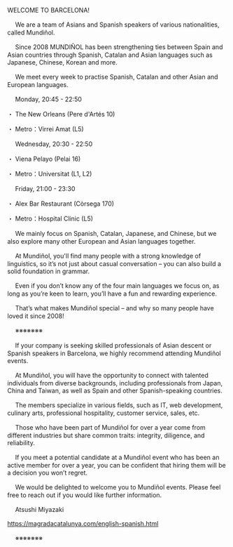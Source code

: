 WELCOME TO BARCELONA!

　
We are a team of Asians and Spanish speakers of various nationalities, called Mundiñol. 

　
Since 2008 MUNDIÑOL has been strengthening ties between Spain and Asian countries through Spanish, Catalan and Asian languages such as Japanese, Chinese, Korean and more.

　
We meet every week to practise Spanish, Catalan and other Asian and European languages.

　
Monday, 20:45 - 22:50

 ・ The New Orleans (Pere d'Artés 10)
 
 ・ Metro：Virrei Amat (L5)
 
　
Wednesday, 20:30 - 22:50

 ・ Viena Pelayo (Pelai 16)
 
 ・ Metro：Universitat (L1, L2)
 
　
Friday, 21:00 - 23:30

 ・ Alex Bar Restaurant (Còrsega 170)
 
 ・ Metro：Hospital Clinic (L5)
 
　
We mainly focus on Spanish, Catalan, Japanese, and Chinese, but we also explore many other European and Asian languages together.

　
At Mundiñol, you'll find many people with a strong knowledge of linguistics, so it’s not just about casual conversation – you can also build a solid foundation in grammar.

　
Even if you don’t know any of the four main languages we focus on, as long as you’re keen to learn, you’ll have a fun and rewarding experience.

　
That’s what makes Mundiñol special – and why so many people have loved it since 2008!

　
※※※※※※※

　
If your company is seeking skilled professionals of Asian descent or Spanish speakers in Barcelona, we highly recommend attending Mundiñol events.

　
At Mundiñol, you will have the opportunity to connect with talented individuals from diverse backgrounds, including professionals from Japan, China and Taiwan, as well as Spain and other Spanish-speaking countries.

　
The members specialize in various fields, such as IT, web development, culinary arts, professional hospitality, customer service, sales, etc.

　
Those who have been part of Mundiñol for over a year come from different industries but share common traits: integrity, diligence, and reliability.

　
If you meet a potential candidate at a Mundiñol event who has been an active member for over a year, you can be confident that hiring them will be a decision you won’t regret.

　
We would be delighted to welcome you to Mundiñol events. Please feel free to reach out if you would like further information.

　
Atsushi Miyazaki

https://magradacatalunya.com/english-spanish.html

　
※※※※※※※
